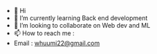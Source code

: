 - 👋 Hi
- 🌱 I’m currently learning Back end development 
- 💞️ I’m looking to collaborate on Web dev and ML
- 📫 How to reach me : 
- Email : whuumi22@gmail.com
